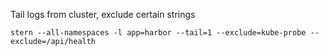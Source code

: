 Tail logs from cluster, exclude certain strings
```
stern --all-namespaces -l app=harbor --tail=1 --exclude=kube-probe --exclude=/api/health
```
